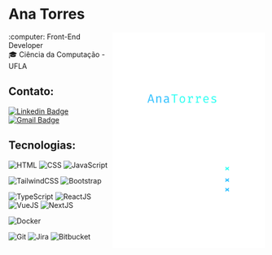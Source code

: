 # Ana Torres
<img align="right" width="300" src="anatorres.png">
:computer: Front-End Developer <br/>
🎓 Ciência da Computação - UFLA

## Contato:
 [![Linkedin Badge](https://img.shields.io/badge/-AnaTorres-blue?style=flat-square&logo=Linkedin&logoColor=white&link=https://www.linkedin.com/in/anabrtorres/)](https://www.linkedin.com/in/anabrtorres/)
 [![Gmail Badge](https://img.shields.io/badge/-Gmail-c14438?style=flat-square&logo=Gmail&logoColor=white&link=mailto:anabrtorres19@gmail.com)](mailto:anabrtorres19@gmail.com)


## Tecnologias:

![HTML](https://img.shields.io/badge/html-%2320232a.svg?style=for-the-badge&logo=html5&logoColor=%e34f26)
![CSS](https://img.shields.io/badge/css-%2320232a.svg?style=for-the-badge&logo=css3&logoColor=%2361dafb)
![JavaScript](https://img.shields.io/badge/javascript-%2320232a.svg?style=for-the-badge&logo=javascript&logoColor=%f7df1e)

![TailwindCSS](https://img.shields.io/badge/tailwind-%2320232a.svg?style=for-the-badge&logo=tailwind-css&logoColor=%2361dafb)
![Bootstrap](https://img.shields.io/badge/bootstrap-%2320232a.svg?style=for-the-badge&logo=bootstrap&logoColor=U3C7B)

![TypeScript](https://img.shields.io/badge/typescript-%2320232a.svg?style=for-the-badge&logo=typescript&logoColor=%2361dafb)
![ReactJS](https://img.shields.io/badge/react-%2320232a.svg?style=for-the-badge&logo=react&logoColor=%2361dafb)
![VueJS](https://img.shields.io/badge/vue-%2320232a.svg?style=for-the-badge&logo=vue.js&logoColor=%42b883)
![NextJS](https://img.shields.io/badge/Next-%2320232a.svg?style=for-the-badge&logo=next.js&logoColor=white)

![Docker](https://img.shields.io/badge/docker-%2320232a.svg?style=for-the-badge&logo=docker)

![Git](https://img.shields.io/badge/git-%2320232a.svg?style=for-the-badge&logo=git)
![Jira](https://img.shields.io/badge/jira-%2320232a.svg?style=for-the-badge&logo=jira)
![Bitbucket](https://img.shields.io/badge/bitbucket-%2320232a.svg?style=for-the-badge&logo=bitbucket)
